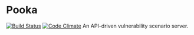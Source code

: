 # Pooka
[![Build Status](https://travis-ci.org/smgoller/pooka.svg?branch=master)](https://travis-ci.org/smgoller/pooka)
[![Code Climate](https://codeclimate.com/github/smgoller/pooka/badges/gpa.svg)](https://codeclimate.com/github/smgoller/pooka)
An API-driven vulnerability scenario server.
